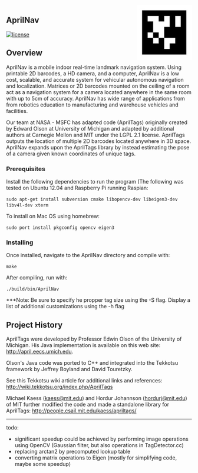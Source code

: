 <img src="AprilNavLogo.jpg" align="right" />

## AprilNav

[![license](https://img.shields.io/badge/license-LGPL%202.1-blue.svg)](https://www.gnu.org/licenses/old-licenses/lgpl-2.1.en.html)

## Overview

AprilNav is a mobile indoor real-time landmark navigation system. Using printable 2D barcodes, a HD
camera, and a computer, AprilNav is a low cost, scalable, and accurate system for vehicular autonomous
navigation and localization. Matrices or 2D barcodes mounted on the ceiling of a room act as a navigation system for a camera located anywhere in the same room with up to 5cm of accuracy. AprilNav has wide range of applications from from robotics education to manufacturing and warehouse vehicles and facilities.

Our team at NASA - MSFC has adapted code (AprilTags) originally created by Edward Olson at University of Michigan and adapted by additional authors at Carnegie Mellon and MIT under the LGPL 2.1 license. AprilTags outputs the location of multiple 2D barcodes located anywhere in 3D space. AprilNav expands upon the AprilTags library by instead estimating the pose of a camera given known coordinates of unique tags. 

### Prerequisites

Install the following dependencies to run the program (The following was tested on Ubuntu 12.04 and Raspberry Pi running Raspian: 

```
sudo apt-get install subversion cmake libopencv-dev libeigen3-dev libv4l-dev xterm
```

To install on Mac OS using homebrew:
```
sudo port install pkgconfig opencv eigen3
```


### Installing

Once installed, navigate to the AprilNav directory and compile with:

```
make
```

After compiling, run with:

```
./build/bin/AprilNav
```

***Note: Be sure to specify he propper tag size using the -S flag. Display a list of additional customizations using the -h flag

## Project History

AprilTags were developed by Professor Edwin Olson of the University of
Michigan.  His Java implementation is available on this web site:
  http://april.eecs.umich.edu.

Olson's Java code was ported to C++ and integrated into the Tekkotsu
framework by Jeffrey Boyland and David Touretzky.

See this Tekkotsu wiki article for additional links and references:
  http://wiki.tekkotsu.org/index.php/AprilTags


Michael Kaess (kaess@mit.edu) and Hordur Johannson (hordurj@mit.edu) of MIT
further modified the code and made a standalone library for AprilTags:
http://people.csail.mit.edu/kaess/apriltags/

----------------------------

todo:
- significant speedup could be achieved by performing image operations
  using OpenCV (Gaussian filter, but also operations in
  TagDetector.cc)
- replacing arctan2 by precomputed lookup table
- converting matrix operations to Eigen (mostly for simplifying code,
  maybe some speedup)
